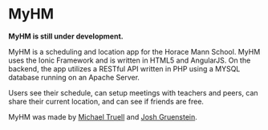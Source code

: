 # MyHM

**MyHM is still under development.** 

MyHM is a scheduling and location app for the Horace Mann School. MyHM uses the Ionic Framework and is written in HTML5 and AngularJS. On the backend, the app utilizes a RESTful API written in PHP using a MYSQL database running on an Apache Server.

Users see their schedule, can setup meetings with teachers and peers, can share their current location, and can see if friends are free.

MyHM was made by [Michael Truell](https://github.com/truell20) and [Josh Gruenstein](https://github.com/joshuagruenstein).
